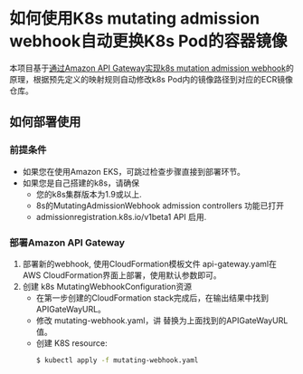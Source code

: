 # 如何使用K8s mutating admission webhook自动更换K8s Pod的容器镜像

本项目基于[通过Amazon API Gateway实现k8s mutation admission webhook](https://github.com/aws-samples/amazon-api-gateway-mutating-webhook-for-k8)的原理，根据预先定义的映射规则自动修改k8s Pod内的镜像路径到对应的ECR镜像仓库。

## 如何部署使用
### 前提条件
- 如果您在使用Amazon EKS，可跳过检查步骤直接到部署环节。
- 如果您是自己搭建的k8s，请确保
    - 您的k8s集群版本为1.9或以上.
    - 8s的MutatingAdmissionWebhook admission controllers 功能已打开
    - admissionregistration.k8s.io/v1beta1 API 启用.

### 部署Amazon API Gateway
1. 部署新的webhook, 使用CloudFormation模板文件 api-gateway.yaml在AWS CloudFormation界面上部署，使用默认参数即可。
2. 创建 k8s MutatingWebhookConfiguration资源
    - 在第一步创建的CloudFormation stack完成后，在输出结果中找到 APIGateWayURL。
    - 修改 mutating-webhook.yaml，讲 <WEB-HOOK-URL> 替换为上面找到的APIGateWayURL值。
    - 创建 K8S resource:
        ```bash
        $ kubectl apply -f mutating-webhook.yaml
        ```

